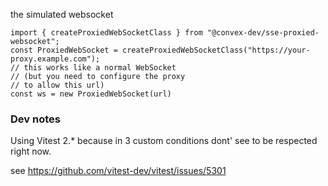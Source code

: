the simulated websocket

```
import { createProxiedWebSocketClass } from "@convex-dev/sse-proxied-websocket";
const ProxiedWebSocket = createProxiedWebSocketClass("https://your-proxy.example.com");
// this works like a normal WebSocket
// (but you need to configure the proxy
// to allow this url)
const ws = new ProxiedWebSocket(url)

```

### Dev notes

Using Vitest 2.\* because in 3 custom conditions dont' see to be respected right now.

see https://github.com/vitest-dev/vitest/issues/5301
